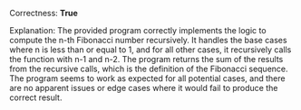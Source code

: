 Correctness: **True**

Explanation: The provided program correctly implements the logic to compute the n-th Fibonacci number recursively. It handles the base cases where n is less than or equal to 1, and for all other cases, it recursively calls the function with n-1 and n-2. The program returns the sum of the results from the recursive calls, which is the definition of the Fibonacci sequence. The program seems to work as expected for all potential cases, and there are no apparent issues or edge cases where it would fail to produce the correct result.